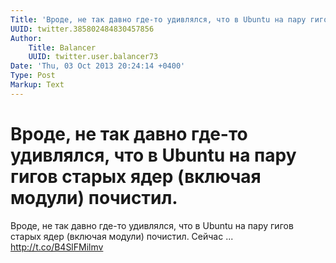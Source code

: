 ```yaml
---
Title: 'Вроде, не так давно где-то удивлялся, что в Ubuntu на пару гигов старых ядер (включая модули) почистил.'
UUID: twitter.385802484830457856
Author:
    Title: Balancer
    UUID: twitter.user.balancer73
Date: 'Thu, 03 Oct 2013 20:24:14 +0400'
Type: Post
Markup: Text
---
```


# Вроде, не так давно где-то удивлялся, что в Ubuntu на пару гигов старых ядер (включая модули) почистил.

Вроде, не так давно где-то удивлялся, что в Ubuntu на пару
гигов старых ядер (включая модули) почистил. Сейчас ...
http://t.co/B4SlFMilmv